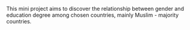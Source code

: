 This mini project aims to discover the relationship between gender and education degree among chosen countries, mainly Muslim - majority countries.
